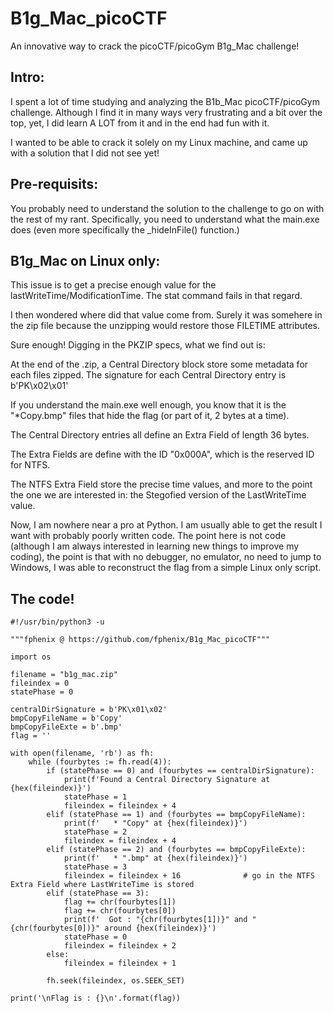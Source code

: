# B1g_Mac_picoCTF
An innovative way to crack the picoCTF/picoGym B1g_Mac challenge!

Intro:
------

I spent a lot of time studying and analyzing the B1b_Mac picoCTF/picoGym challenge.
Although I find it in many ways very frustrating and a bit over the top, yet, I did learn A LOT from it and in the end had fun with it.

I wanted to be able to crack it solely on my Linux machine, and came up with a solution that I did not see yet!

Pre-requisits:
--------------

You probably need to understand the solution to the challenge to go on with the rest of my rant.
Specifically, you need to understand what the main.exe does (even more specifically the _hideInFile() function.)

B1g_Mac on Linux only:
----------------------

This issue is to get a precise enough value for the lastWriteTime/ModificationTime.
The stat command fails in that regard.

I then wondered where did that value come from. Surely it was somehere in the zip file because the unzipping would restore those FILETIME attributes.

Sure enough! Digging in the PKZIP specs, what we find out is:

At the end of the .zip, a Central Directory block store some metadata for each files zipped.
The signature for each Central Directory entry is b'PK\x02\x01'

If you understand the main.exe well enough, you know that it is the "*Copy.bmp" files that hide the flag (or part of it, 2 bytes at a time).

The Central Directory entries all define an Extra Field of length 36 bytes.

The Extra Fields are define with the ID "0x000A", which is the reserved ID for NTFS.

The NTFS Extra Field store the precise time values, and more to the point the one we are interested in: the Stegofied version of the LastWriteTime value.

Now, I am nowhere near a pro at Python. I am usually able to get the result I want with probably poorly written code.
The point here is not code (although I am always interested in learning new things to improve my coding), the point is that with no debugger, no emulator, no need to jump to Windows, I was able to reconstruct the flag from a simple Linux only script.

The code!
---------
```
#!/usr/bin/python3 -u

"""fphenix @ https://github.com/fphenix/B1g_Mac_picoCTF"""

import os

filename = "b1g_mac.zip"
fileindex = 0
statePhase = 0

centralDirSignature = b'PK\x01\x02'
bmpCopyFileName = b'Copy'
bmpCopyFileExte = b'.bmp'
flag = ''

with open(filename, 'rb') as fh:
	while (fourbytes := fh.read(4)):
		if (statePhase == 0) and (fourbytes == centralDirSignature):
			print(f'Found a Central Directory Signature at {hex(fileindex)}')
			statePhase = 1
			fileindex = fileindex + 4
		elif (statePhase == 1) and (fourbytes == bmpCopyFileName):
			print(f'   * "Copy" at {hex(fileindex)}')
			statePhase = 2
			fileindex = fileindex + 4
		elif (statePhase == 2) and (fourbytes == bmpCopyFileExte):
			print(f'   * ".bmp" at {hex(fileindex)}')
			statePhase = 3
			fileindex = fileindex + 16 				# go in the NTFS Extra Field where LastWriteTime is stored
		elif (statePhase == 3):
			flag += chr(fourbytes[1])
			flag += chr(fourbytes[0])
			print(f'  Got : "{chr(fourbytes[1])}" and "{chr(fourbytes[0])}" around {hex(fileindex)}')
			statePhase = 0
			fileindex = fileindex + 2
		else:
			fileindex = fileindex + 1

		fh.seek(fileindex, os.SEEK_SET)

print('\nFlag is : {}\n'.format(flag))
```
